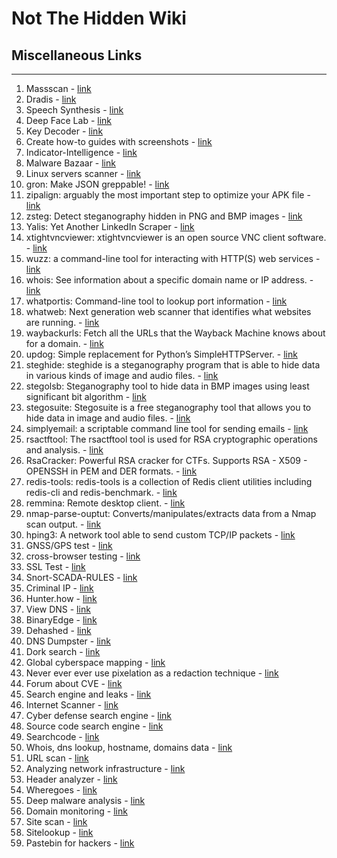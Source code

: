 # Not The Hidden Wiki

## Miscellaneous Links
-----

1. Massscan - [link](https://danielmiessler.com/study/masscan/)
2. Dradis - [link](https://dradisframework.com/ce/)
3. Speech Synthesis - [link](https://elevenlabs.io/speech-synthesis)
4. Deep Face Lab - [link](https://github.com/iperov/DeepFaceLab)
5. Key Decoder - [link](https://github.com/MaximeBeasse/KeyDecoder)
6. Create how-to guides with screenshots - [link](https://chromewebstore.google.com/detail/tango-create-how-to-guide/lggdbpblkekjjbobadliahffoaobaknh)
7. Indicator-Intelligence - [link](https://github.com/OsmanKandemir/indicator-intelligence)
8. Malware Bazaar - [link](https://bazaar.abuse.ch/)
9. Linux servers scanner - [link](https://cybersecuritynews.com/scan-linux-servers/)
10. gron: Make JSON greppable! - [link](https://github.com/tomnomnom/gron)
11. zipalign: arguably the most important step to optimize your APK file - [link](https://developer.android.com/studio/command-line/zipalign)
12. zsteg: Detect steganography hidden in PNG and BMP images - [link](https://github.com/zed-0xff/zsteg)
13. Yalis: Yet Another LinkedIn Scraper - [link](https://github.com/EatonChips/yalis)
14. xtightvncviewer: xtightvncviewer is an open source VNC client software. - [link](https://www.commandlinux.com/man-page/man1/xtightvncviewer.1.html)
15. wuzz: a command-line tool for interacting with HTTP(S) web services - [link](https://github.com/asciimoo/wuzz)
16. whois: See information about a specific domain name or IP address. - [link](https://packages.debian.org/sid/whois)
17. whatportis: Command-line tool to lookup port information - [link](https://github.com/ncrocfer/whatportis)
18. whatweb: Next generation web scanner that identifies what websites are running. - [link](https://github.com/urbanadventurer/WhatWeb)
19. waybackurls: Fetch all the URLs that the Wayback Machine knows about for a domain. - [link](https://github.com/tomnomnom/waybackurls)
20. updog: Simple replacement for Python’s SimpleHTTPServer. - [link](https://github.com/sc0tfree/updog)
21. steghide: steghide is a steganography program that is able to hide data in various kinds of image and audio files. - [link](https://github.com/StefanoDeVuono/steghide)
22. stegolsb: Steganography tool to hide data in BMP images using least significant bit algorithm - [link](https://github.com/KyTn/STEGOLSB)
23. stegosuite: Stegosuite is a free steganography tool that allows you to hide data in image and audio files. - [link](https://github.com/osde8info/stegosuite)
24. simplyemail: a scriptable command line tool for sending emails - [link](https://github.com/SimplySecurity/SimplyEmail)
25. rsactftool: The rsactftool tool is used for RSA cryptographic operations and analysis. - [link](https://github.com/RsaCtfTool/RsaCtfTool)
26. RsaCracker: Powerful RSA cracker for CTFs. Supports RSA - X509 - OPENSSH in PEM and DER formats. - [link](https://github.com/skyf0l/RsaCracker)
27. redis-tools: redis-tools is a collection of Redis client utilities including redis-cli and redis-benchmark. - [link](https://github.com/antirez/redis-tools)
28. remmina: Remote desktop client. - [link](https://github.com/FreeRDP/Remmina)
29. nmap-parse-ouptut: Converts/manipulates/extracts data from a Nmap scan output. - [link](https://github.com/ernw/nmap-parse-output)
30. hping3: A network tool able to send custom TCP/IP packets - [link](https://github.com/antirez/hping)
31. GNSS/GPS test - [link](https://github.com/barbeau/gpstest)
32. cross-browser testing - [link](https://www.browserling.com/)
33. SSL Test - [link](https://dev.ssllabs.com/ssltest/)
34. Snort-SCADA-RULES - [link](https://github.com/digitalbond/Quickdraw-Snort)
35. Criminal IP - [link](https://www.criminalip.io/)
36. Hunter.how - [link](https://hunter.how/)
37. View DNS - [link](https://viewdns.info/)
38. BinaryEdge - [link](https://www.binaryedge.io/)
39. Dehashed - [link](https://www.dehashed.com/)
40. DNS Dumpster - [link](https://dnsdumpster.com/)
41. Dork search - [link](https://dorksearch.com/)
42. Global cyberspace mapping - [link](https://en.fofa.info/)
43. Never ever ever use pixelation as a redaction technique - [link](https://github.com/BishopFox/unredacter)
44. Forum about CVE - [link](https://attackerkb.com/)
45. Search engine and leaks - [link](https://leakix.net/)
46. Internet Scanner - [link](https://netlas.io/)
47. Cyber defense search engine - [link](https://www.onyphe.io/)
48. Source code search engine - [link](https://publicwww.com/)
49. Searchcode - [link](https://searchcode.com/)
50. Whois, dns lookup, hostname, domains data - [link](https://securitytrails.com/)
51. URL scan - [link](https://urlscan.io/)
52. Analyzing network infrastructure - [link](https://www.domaintools.com/resources/blog/analyzing-network-infrastructure-as-composite-objects/)
53. Header analyzer - [link](https://toolbox.googleapps.com/apps/messageheader/)
54. Wheregoes - [link](https://wheregoes.com/)
55. Deep malware analysis - [link](https://www.joesandbox.com/#windows)
56. Domain monitoring - [link](https://checkphish.bolster.ai/)
57. Site scan - [link](https://securityheaders.com/)
58. Sitelookup - [link](https://sitelookup.mcafee.com/) 
59. Pastebin for hackers - [link](https://pastes.sh/)